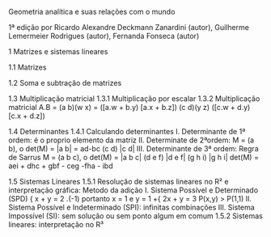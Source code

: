 Geometria analítica e suas relações com o mundo

1ª edição  por Ricardo Alexandre Deckmann Zanardini (autor), Guilherme Lemermeier Rodrigues (autor), Fernanda Fonseca (autor)


1 Matrizes e sistemas lineares


1.1 Matrizes

1.2 Soma e subtração de matrizes

1.3 Multiplicação matricial
1.3.1 Multiplicação por escalar
1.3.2 Multiplicação matricial
 A.B = (a b)(w x) = ([a.w + b.y) [a.x + b.z])
       (c d)(y z)   ([c.w + d.y) [c.x + d.z])

1.4 Determinantes
1.4.1 Calculando determinantes
 I. Determinante de 1ª ordem: é o proprio elemento da matriz
 II. Determinate de 2ªordem: 
  M = (a b), o det(M) = |a b| = ad-bc
      (c d)             |c d|
 III. Determinante de 3ª ordem: Regra de Sarrus
  M = (a b c), o det(M) = |a b c|
      (d e f)		 |d e f|
      (g h i)		 |g h i|
  det(M) = aei + dhc + gbf - ceg -fha - ibd

1.5 Sistemas Lineares
1.5.1 Resolução de sistemas lineares no R² e interpretação gráfica: Metodo da adição
 I. Sistema Possível e Determinado (SPD)
 { x + y = 2	.(-1) portanto x = 1 e y = 1
+{ 2x + y = 3
  P(x,y) > P(1,1)
 II. Sistema Possível e Indeterminado (SPI): infinitas combinações
 III. Sistema Impossível (SI): sem solução ou sem ponto algum em comum
1.5.2 Sistemas lineares: interpretação no R³